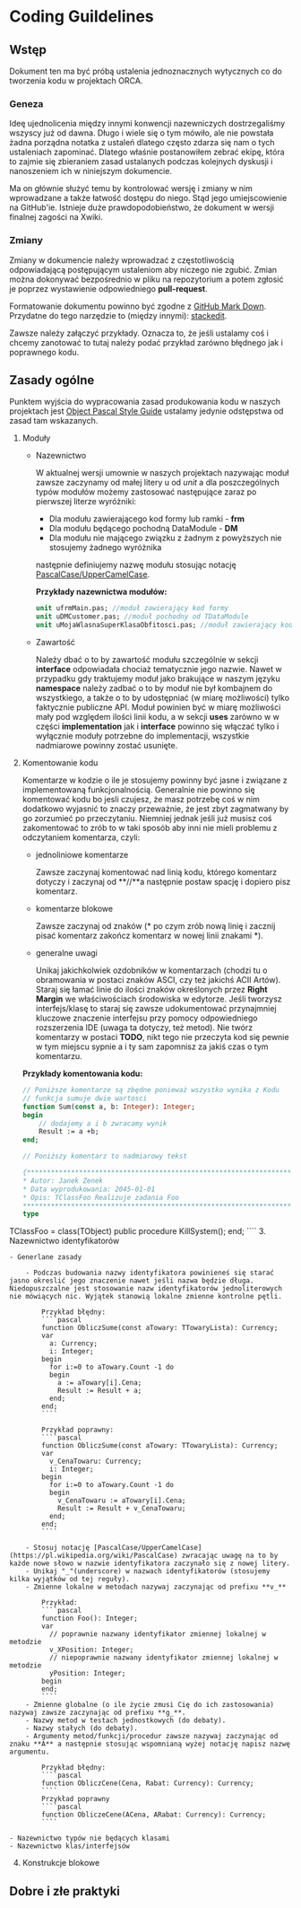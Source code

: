 # Coding Guildelines

## Wstęp

Dokument ten ma być próbą ustalenia jednoznacznych wytycznych co do tworzenia kodu w projektach ORCA.

### Geneza

Ideę ujednolicenia między innymi konwencji nazewniczych dostrzegaliśmy wszyscy już od dawna. Długo i wiele się o tym mówiło, ale nie powstała żadna porządna notatka z ustaleń dlatego często zdarza się nam o tych ustaleniach zapominać. Dlatego właśnie postanowiłem zebrać ekipę, która to zajmie się zbieraniem zasad ustalanych podczas kolejnych dyskusji i nanoszeniem ich w niniejszym dokumencie. 
	
Ma on głównie służyć temu by kontrolować wersję i zmiany w nim wprowadzane a także łatwość dostępu do niego. Stąd jego umiejscowienie na GitHub'ie. Istnieje duże prawdopodobieństwo, że dokument w wersji finalnej zagości na Xwiki.

### Zmiany

Zmiany w dokumencie należy wprowadzać z częstotliwością odpowiadającą postępującym ustaleniom aby niczego nie zgubić. Zmian można dokonywać bezpośrednio w pliku na repozytorium a potem zgłosić je poprzez wystawienie odpowiedniego **pull-request**.
	
Formatowanie dokumentu powinno być zgodne z [GitHub Mark Down](https://guides.github.com/features/mastering-markdown/). Przydatne do tego narzędzie to (między innymi): [stackedit](https://stackedit.io/).

Zawsze należy załączyć przykłady. Oznacza to, że jeśli ustalamy coś i chcemy zanotować to tutaj należy podać przykład zarówno błędnego jak i poprawnego kodu.

## Zasady ogólne

Punktem wyjścia do wypracowania zasad produkowania kodu w naszych projektach jest [Object Pascal Style Guide](http://edn.embarcadero.com/article/10280) ustalamy jedynie odstępstwa od zasad tam wskazanych.

 1. Moduły
	- Nazewnictwo
		
		W aktualnej wersji umownie w naszych projektach nazywając moduł zawsze zaczynamy od małej litery u od *unit* a dla poszczególnych typów modułów możemy zastosować następujące zaraz po pierwszej literze wyróżniki:
		
	 	- Dla modułu zawierającego kod formy lub ramki - **frm**
	 	- Dla modułu będącego pochodną DataModule - **DM**
	 	- Dla modułu nie mającego związku z żadnym z powyższych nie stosujemy żadnego wyróżnika

		następnie definiujemy nazwę modułu stosując notację [PascalCase/UpperCamelCase](https://pl.wikipedia.org/wiki/PascalCase).

		**Przykłady nazewnictwa modułów:**
		````pascal
		unit ufrmMain.pas; //moduł zawierający kod formy
		unit uDMCustomer.pas; //moduł pochodny od TDataModule
		unit uMojaWlasnaSuperKlasaObfitosci.pas; //moduł zawierający kod klasy obfitości ;)
		````

	- Zawartość

		Należy dbać o to by zawartość modułu szczególnie w sekcji **interface** odpowiadała chociaż tematycznie jego nazwie. Nawet w przypadku gdy traktujemy moduł jako brakujące w naszym języku **namespace** należy zadbać o to by moduł nie był kombajnem do wszystkiego, a także o to by udostępniać (w miarę możliwości) tylko faktycznie publiczne API. Moduł powinien być w miarę możliwości mały pod względem ilości linii kodu, a w sekcji **uses** zarówno w w części **implementation** jak i **interface** powinno się włączać tylko i wyłącznie moduły potrzebne do implementacji, wszystkie nadmiarowe powinny zostać usunięte.
	
2. Komentowanie kodu

	Komentarze w kodzie o ile je stosujemy powinny być jasne i związane z implementowaną funkcjonalnością. Generalnie nie powinno się komentować kodu bo jesli czujesz, że masz potrzebę coś w nim dodatkowo wyjasnić to znaczy przeważnie, że jest zbyt zagmatwany by go zorzumieć po przeczytaniu. Niemniej jednak jeśli już musisz coś zakomentować to zrób to w taki sposób aby inni nie mieli problemu z odczytaniem komentarza, czyli:

	- jednoliniowe komentarze

		Zawsze zaczynaj komentować nad linią kodu, którego komentarz dotyczy i zaczynaj od **//**a następnie postaw spację i dopiero pisz komentarz.

	- komentarze blokowe

		Zawsze zaczynaj od znaków (* po czym zrób nową linię i zacznij pisać komentarz zakończ komentarz w nowej linii znakami *).

	- generalne uwagi

		Unikaj jakichkolwiek ozdobników w komentarzach (chodzi tu o obramowania w postaci znaków ASCI, czy też jakichś ACII Artów). Staraj się łamać linie do ilości znaków określonych przez **Right Margin** we właściwościach środowiska w edytorze. 
		Jeśli tworzysz interfejs/klasę to staraj się zawsze udokumentować przynajmniej kluczowe znaczenie interfejsu przy pomocy odpowiedniego rozszerzenia IDE (uwaga ta dotyczy, też metod).
		Nie twórz komentarzy w postaci **TODO**, nikt tego nie przeczyta kod się pewnie w tym miejscu sypnie a i ty sam zapomnisz za jakiś czas o tym komentarzu.

	**Przykłady komentowania kodu:**
	````pascal
	// Poniższe komentarze są zbędne ponieważ wszystko wynika z Kodu
	// funkcja sumuje dwie wartosci
	function Sum(const a, b: Integer): Integer;
	begin
		// dodajemy a i b zwracamy wynik
		Result := a +b;
	end;

	// Poniższy komentarz to nadmiarowy tekst 

	{*************************************************************************************************
	* Autor: Janek Zenek
	* Data wyprodukowania: 2045-01-01
	* Opis: TClassFoo Realizuje zadania Foo 
	**************************************************************************************************}
	type

TClassFoo = class(TObject)
		public 
			procedure KillSystem();
		end; 
	````
3. Nazewnictwo identyfikatorów

	- Generlane zasady 

		- Podczas budowania nazwy identyfikatora powinieneś się starać jasno okreslić jego znaczenie nawet jeśli nazwa będzie długa. Niedopuszczalne jest stosowanie nazw identyfikatorów jednoliterowych nie mówiących nic. Wyjątek stanowią lokalne zmienne kontrolne pętli.
		
			Przykład błędny:
			````pascal
			function ObliczSume(const aTowary: TTowaryLista): Currency;
			var
			  a: Currency;
			  i: Integer;
			begin
			  for i:=0 to aTowary.Count -1 do 
			  begin
				a := aTowary[i].Cena;
				Result := Result + a;
			  end;
			end;
			````
			
			Przykład poprawny:
			````pascal
			function ObliczSume(const aTowary: TTowaryLista): Currency;
			var
			  v_CenaTowaru: Currency;
			  i: Integer;
			begin
			  for i:=0 to aTowary.Count -1 do 
			  begin
				v_CenaTowaru := aTowary[i].Cena;
				Result := Result + v_CenaTowaru;
			  end;
			end;
			````
			
		- Stosuj notację [PascalCase/UpperCamelCase](https://pl.wikipedia.org/wiki/PascalCase) zwracając uwagę na to by każde nowe słowo w nazwie identyfikatora zaczynało się z nowej litery.
		- Unikaj "_"(underscore) w nazwach identyfikatorów (stosujemy kilka wyjątków od tej reguły).
		- Zmienne lokalne w metodach nazywaj zaczynając od prefixu **v_**
		
			Przykład:
			````pascal
			function Foo(): Integer;
			var
			  // poprawnie nazwany identyfikator zmiennej lokalnej w metodzie
			  v_XPosition: Integer;
			  // niepoprawnie nazwany identyfikator zmiennej lokalnej w metodzie
			  yPosition: Integer;
			begin
			end;
			````
		- Zmienne globalne (o ile życie zmusi Cię do ich zastosowania) nazywaj zawsze zaczynając od prefixu **g_**.
		- Nazwy metod w testach jednostkowych (do debaty).
		- Nazwy stałych (do debaty).
		- Argumenty metod/funkcji/procedur zawsze nazywaj zaczynając od znaku **A** a następnie stosując wspomnianą wyżej notację napisz nazwę argumentu.
		
			Przykład błędny:
			````pascal
			function ObliczCene(Cena, Rabat: Currency): Currency;
			````
			Przykład poprawny
			````pascal
			function ObliczeCene(ACena, ARabat: Currency): Currency;
			````

	- Nazewnictwo typów nie będących klasami
	- Nazewnictwo klas/interfejsów	
	
4. Konstrukcje blokowe

## Dobre i złe praktyki
